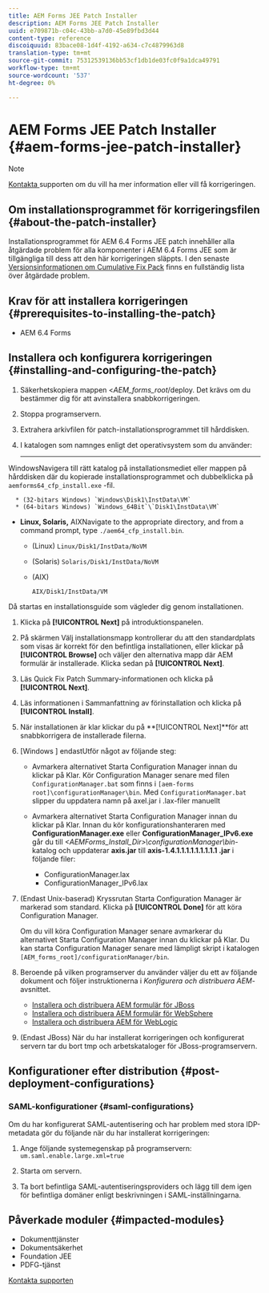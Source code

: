 ```yaml
---
title: AEM Forms JEE Patch Installer
description: AEM Forms JEE Patch Installer
uuid: e709871b-c04c-43bb-a7d0-45e89fbd3d44
content-type: reference
discoiquuid: 83bace08-1d4f-4192-a634-c7c4879963d8
translation-type: tm+mt
source-git-commit: 75312539136bb53cf1db1de03fc0f9a1dca49791
workflow-type: tm+mt
source-wordcount: '537'
ht-degree: 0%

---
```



# AEM Forms JEE Patch Installer {#aem-forms-jee-patch-installer}

>[!NOTE]
>
>[Kontakta ](https://www.adobe.com/account/sign-in.supportportal.html) supporten om du vill ha mer information eller vill få korrigeringen.

## Om installationsprogrammet för korrigeringsfilen {#about-the-patch-installer}

Installationsprogrammet för AEM 6.4 Forms JEE patch innehåller alla åtgärdade problem för alla komponenter i AEM 6.4 Forms JEE som är tillgängliga till dess att den här korrigeringen släppts. I den senaste [Versionsinformationen om Cumulative Fix Pack](cfp-release-notes.md) finns en fullständig lista över åtgärdade problem.

## Krav för att installera korrigeringen {#prerequisites-to-installing-the-patch}

* AEM 6.4 Forms

## Installera och konfigurera korrigeringen {#installing-and-configuring-the-patch}

1. Säkerhetskopiera mappen &lt;*AEM_forms_root*/deploy. Det krävs om du bestämmer dig för att avinstallera snabbkorrigeringen.
1. Stoppa programservern.
1. Extrahera arkivfilen för patch-installationsprogrammet till hårddisken.
1. I katalogen som namnges enligt det operativsystem som du använder:

   * ****
WindowsNavigera till rätt katalog på installationsmediet eller mappen på hårddisken där du kopierade installationsprogrammet och dubbelklicka på 
`aemforms64_cfp_install.exe` -fil.

      * (32-bitars Windows) `Windows\Disk1\InstData\VM`
      * (64-bitars Windows) `Windows_64Bit`\`Disk1\InstData\VM`
   * **Linux, Solaris,**
AIXNavigate to the appropriate directory, and from a command prompt, type 
`./aem64_cfp_install.bin`.

      * (Linux) `Linux/Disk1/InstData/NoVM`
      * (Solaris) `Solaris/Disk1/InstData/NoVM`
      * (AIX)

         ```
         AIX/Disk1/InstData/VM
         ```
   Då startas en installationsguide som vägleder dig genom installationen.

1. Klicka på **[!UICONTROL Next]** på introduktionspanelen.
1. På skärmen Välj installationsmapp kontrollerar du att den standardplats som visas är korrekt för den befintliga installationen, eller klickar på **[!UICONTROL Browse]** och väljer den alternativa mapp där AEM formulär är installerade. Klicka sedan på **[!UICONTROL Next]**.

1. Läs Quick Fix Patch Summary-informationen och klicka på **[!UICONTROL Next]**.
1. Läs informationen i Sammanfattning av förinstallation och klicka på **[!UICONTROL Install]**.
1. När installationen är klar klickar du på **[!UICONTROL Next]**för att snabbkorrigera de installerade filerna.
1. [Windows ] endastUtför något av följande steg:

   * Avmarkera alternativet Starta Configuration Manager innan du klickar på Klar. Kör Configuration Manager senare med filen `ConfigurationManager.bat` som finns i `[aem-forms root]\configurationManager\bin`. Med `ConfigurationManager.bat` slipper du uppdatera namn på axel.jar i .lax-filer manuellt
   * Avmarkera alternativet Starta Configuration Manager innan du klickar på Klar. Innan du kör konfigurationshanteraren med **ConfigurationManager.exe** eller **ConfigurationManager_IPv6.exe** går du till *&lt;AEMForms_Install_Dir>\configurationManager\bin*-katalog och uppdaterar **axis.jar** till **axis-1.4.1.1.1.1.1.1.1.1.1 .jar** i följande filer:

      * ConfigurationManager.lax
      * ConfigurationManager_IPv6.lax

1. (Endast Unix-baserad) Kryssrutan Starta Configuration Manager är markerad som standard. Klicka på **[!UICONTROL Done]** för att köra Configuration Manager.

   Om du vill köra Configuration Manager senare avmarkerar du alternativet Starta Configuration Manager innan du klickar på Klar. Du kan starta Configuration Manager senare med lämpligt skript i katalogen `[AEM_forms_root]/configurationManager/bin`.

1. Beroende på vilken programserver du använder väljer du ett av följande dokument och följer instruktionerna i *Konfigurera och distribuera AEM*-avsnittet.

   * [Installera och distribuera AEM formulär för JBoss](http://www.adobe.com/go/learn_aemforms_installJBoss_64)
   * [Installera och distribuera AEM formulär för WebSphere](http://www.adobe.com/go/learn_aemforms_installWebSphere_64)
   * [Installera och distribuera AEM för WebLogic](http://www.adobe.com/go/learn_aemforms_installWebLogic_64)

1. (Endast JBoss) När du har installerat korrigeringen och konfigurerat servern tar du bort tmp och arbetskataloger för JBoss-programservern.

## Konfigurationer efter distribution {#post-deployment-configurations}

### SAML-konfigurationer {#saml-configurations}

Om du har konfigurerat SAML-autentisering och har problem med stora IDP-metadata gör du följande när du har installerat korrigeringen:

1. Ange följande systemegenskap på programservern:\
   `um.saml.enable.large.xml=true`

1. Starta om servern.
1. Ta bort befintliga SAML-autentiseringsproviders och lägg till dem igen för befintliga domäner enligt beskrivningen i SAML-inställningarna.

## Påverkade moduler {#impacted-modules}

* Dokumenttjänster
* Dokumentsäkerhet
* Foundation JEE
* PDFG-tjänst

[Kontakta supporten](https://www.adobe.com/account/sign-in.supportportal.html)
